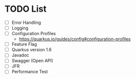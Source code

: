 # TODO List

-[ ] Error Handling
-[ ] Logging
-[ ] Configuration Profiles
    - https://quarkus.io/guides/config#configuration-profiles
-[ ] Feature Flag 
-[ ] Quarkus version 1.6
-[ ] Javadoc
-[ ] Swagger (Open API)
-[ ] JFR
-[ ] Performance Test
